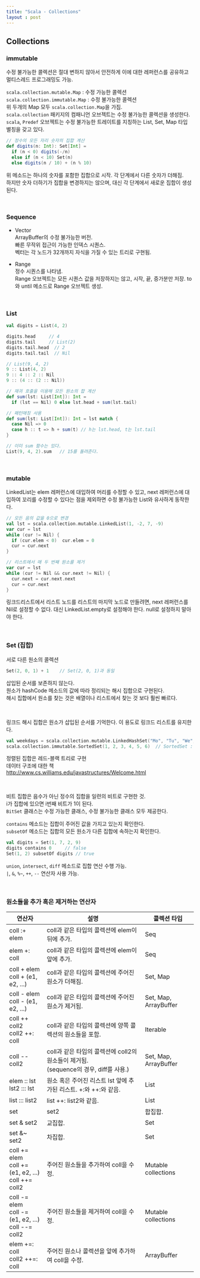 ```yaml
---
title: "Scala - Collections"
layout : post
---
```


## Collections


### immutable

수정 불가능한 콜렉션은 절대 변하지 않아서 안전하게 이에 대한 레퍼런스를 공유하고 멀티스레드 프로그래밍도 가능.  

`scala.collection.mutable.Map` : 수정 가능한 콜렉션  
`scala.collection.immutable.Map` : 수정 불가능한 콜렉션  
위 두개의 Map 모두 `scala.collection.Map`을 가짐.  
`scala.collection` 패키지의 컴패니언 오브젝트는 수정 불가능한 콜렉션을 생성한다.  
`scala`, `Predef` 오브젝트는 수정 불가능한 트레이트를 지칭하는 List, Set, Map 타입 별칭을 갖고 있다.  

```scala
// 정수의 모든 자리 숫자의 집합 계산
def digits(n: Int): Set[Int] =
  if (n < 0) digits(-/n)
  else if (n < 10) Set(n)
  else digits(n / 10) + (n % 10)
```

위 메소드는 하나의 숫자를 포함한 집합으로 시작. 각 단계에서 다른 숫자가 더해짐.  
하지만 숫자 더하기가 집합을 변경하지는 않으며, 대신 각 단계에서 새로운 집합이 생성된다.  


<br/>

### Sequence

- Vector  
ArrayBuffer의 수정 불가능한 버전.  
빠른 무작위 접근이 가능한 인덱스 시퀀스.  
벡터는 각 노드가 32개까지 자식을 가질 수 있는 트리로 구현됨.  


- Range  
정수 시퀀스를 나타냄.  
Range 오브젝트는 모든 시퀀스 값을 저장하지는 않고, 시작, 끝, 증가분만 저장. to와 until 메소드로 Range 오브젝트 생성.  


<br/>

### List

```scala
val digits = List(4, 2)

digits.head     // 4
digits.tail     // List(2)
digits.tail.head  // 2
digits.tail.tail  // Nil

// List(9, 4, 2)
9 :: List(4, 2)
9 :: 4 :: 2 :: Nil
9 :: (4 :: (2 :: Nil))

// 재귀 호출을 이용해 모든 원소의 합 계산
def sum(lst: List[Int]): Int =
  if (lst == Nil) 0 else lst.head + sum(lst.tail)

// 패턴매칭 사용
def sum(lst: List[Int]): Int = lst match {
  case Nil => 0
  case h :: t => h + sum(t) // h는 lst.head, t는 lst.tail
}

// 이미 sum 함수는 있다.
List(9, 4, 2).sum   // 15를 돌려준다.
```


<br/>

### mutable

LinkedList는 elem 레퍼런스에 대입하여 머리를 수정할 수 있고, next 레퍼런스에 대입하여 꼬리를 수정할 수 있다는 점을 제외하면 수정 불가능한 List와 유사하게 동작한다.  

```scala
// 모든 음의 값을 0으로 변경
val lst = scala.collection.mutable.LinkedList(1, -2, 7, -9)
var cur = lst
while (cur != Nil) {
  if (cur.elem < 0)  cur.elem = 0
  cur = cur.next
}
```

```scala
// 리스트에서 매 두 번째 원소를 제거
var cur = lst
while (cur != Nil && cur.next != Nil) {
  cur.next = cur.next.next
  cur = cur.next
}
```

링크드리스트에서 리스트 노드를 리스트의 마지막 노드로 만들려면, next 레퍼런스를 Nil로 설정할 수 없다. 대신 LinkedList.empty로 설정해야 한다. null로 설정하지 말아야 한다.  


<br/>

### Set (집합)

서로 다른 원소의 콜렉션  

```scala
Set(2, 0, 1) + 1    // Set(2, 0, 1)과 동일
```

삽입된 순서를 보존하지 않는다.  
원소가 hashCode 메소드의 값에 따라 정리되는 해시 집합으로 구현된다.  
해시 집합에서 원소를 찾는 것은 배열이나 리스트에서 찾는 것 보다 훨씬 빠르다.  


<br/>

링크드 해시 집합은 원소가 삽입된 순서를 기억한다. 이 용도로 링크드 리스트를 유지한다.  

```scala
val weekdays = scala.collection.mutable.LinkedHashSet("Mo", "Tu", "We", "Th", "Fr")
scala.collection.immutable.SortedSet(1, 2, 3, 4, 5, 6)  // SortedSet : 정렬된 순서로 iterate
```

정렬된 집합은 레드-블랙 트리로 구현  
데이터 구조에 대한 책 <http://www.cs.williams.edu/javastructures/Welcome.html>  


<br/>

비트 집합은 음수가 아닌 정수의 집합을 일련의 비트로 구현한 것.  
i가 집합에 있으면 i번째 비트가 1이 된다.  
`BitSet` 클래스는 수정 가능한 클래스, 수정 불가능한 클래스 모두 제공한다.  

`contains` 메소드는 집합이 주어진 값을 가지고 있는지 확인한다.  
`subsetOf` 메소드는 집합의 모든 원소가 다른 집합에 속하는지 확인한다.  

```scala
val digits = Set(1, 7, 2, 9)
digits contains 0     // false
Set(1, 2) subsetOf digits // true
```

`union`, `intersect`, `diff` 메소드로 집합 연산 수행 가능.  
`|`, `&`, `%~`, `++`, `--` 연산자 사용 가능.


<br/>

### 원소들을 추가 혹은 제거하는 연산자  

| 연산자 | 설명 | 콜렉션 타입 |
|---|---|---|
| coll :+ elem | coll과 같은 타입의 콜렉션에 elem이 뒤에 추가. | Seq |
| elem +: coll | coll과 같은 타입의 콜렉션에 elem이 앞에 추가. | Seq |
| coll + elem <br/>coll + (e1, e2, ...) | coll과 같은 타입의 콜렉션에 주어진 원소가 더해짐. | Set, Map |
| coll - elem <br/>coll - (e1, e2, ...) | coll과 같은 타입의 콜렉션에 주어진 원소가 제거됨. | Set, Map, ArrayBuffer |
| coll ++ coll2<br/>coll2 ++: coll | coll과 같은 타입의 콜렉션에 양쪽 콜렉션의 원소들을 포함. | Iterable |
| coll -- coll2 | coll과 같은 타입의 콜렉션에 coll2의 원소들이 제거됨.<br/>(sequence의 경우, diff를 사용.) | Set, Map, ArrayBuffer |
| elem :: lst <br/>lst2 ::: lst | 원소 혹은 주어진 리스트 lst 앞에 추가된 리스트. +:와 ++:와 같음. | List |
| list ::: list2 | list ++: list2와 같음. | List |
| set <code>|</code> set2 | 합집합. | Set |
| set & set2 | 교집합. | Set |
| set &~ set2 | 차집합. | Set |
| coll += elem<br/>coll += (e1, e2, ...)<br/>coll ++= coll2 | 주어진 원소들을 추가하여 coll을 수정. | Mutable<br/>collections |
| coll -= elem<br/>coll -= (e1, e2, ...)<br/>coll --= coll2 | 주어진 원소들을 제거하여 coll을 수정. | Mutable<br/>collections |
| elem +=: coll<br/>coll2 ++=: coll | 주어진 원소나 콜렉션을 앞에 추가하여 coll을 수정. | ArrayBuffer |
